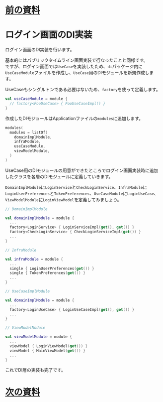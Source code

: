 # [前の資料](./3_usecase層実装.md)
# ログイン画面のDI実装
ログイン画面のDI実装を行います。  

基本的にはパブリックタイムライン画面実装で行なったことと同様です。  
ですが、ログイン画面では`UseCase`を実装したため、`di`パッケージ内に`UseCaseModule`ファイルを作成し、`UseCase`用のDIモジュールを新規作成します。  

UseCaseもシングルトンである必要はないため、`factory`を使って定義します。  

```Kotlin
val useCaseModule = module {
  // factory<FooUseCase> { FooUseCaseImpl() }
}
```

作成したDIモジュールはApplicationファイルの`modules`に追加します。  

```Kotlin
modules(
  modules = listOf(
    domainImplModule,
    infraModule,
    useCaseModule,
    viewModelModule,
  )
)
```

UseCase用のDIモジュールの用意ができたところでログイン画面実装時に追加したクラスを各層のDIモジュールに定義していきます。  

`DomainImplModule`に`LoginService`と`CheckLoginService`、`InfraModule`に`LoginUserPreferences`と`TokenPreferences`、`UseCaseModule`に`LoginUseCase`、`ViewModelModule`に`LoginViewModel`を定義してみましょう。  

```Kotlin
// DomainImplModule

val domainImplModule = module {
  ...
  factory<LoginService> { LoginServiceImpl(get(), get()) }
  factory<CheckLoginService> { CheckLoginServiceImpl(get()) }
  ...
}

// InfraModule

val infraModule = module {
  ...
  single { LoginUserPreferences(get()) }
  single { TokenPreferences(get()) }
  ...
}

// UseCaseImplModule

val domainImplModule = module {
  ...
  factory<LoginUseCase> { LoginUseCaseImpl(get(), get()) }
  ...
}

// ViewModelModule

val viewModelModule = module {
  ...
  viewModel { LoginViewModel(get()) }
  viewModel { MainViewModel(get()) }
  ...
}

```

これでDI層の実装も完了です。  

# [次の資料](./5_ViewModelのテスト実装.md)
